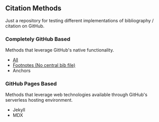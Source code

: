 ## Citation Methods

Just a repository for testing different implementations of bibliography / citation on GitHub.

### Completely GitHub Based

Methods that leverage GitHub's native functionality.

- [All](https://github.com/bressler1995/Citation-Methods/tree/GitHub-Based)
- [Footnotes (No central bib file)](https://github.com/bressler1995/Citation-Methods/tree/GitHub-Based/Footnotes)
- Anchors

### GitHub Pages Based

Methods that leverage web technologies available through GitHub's serverless hosting environment.

- Jekyll
- MDX